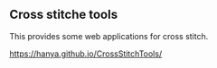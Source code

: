 
## Cross stitche tools
This provides some web applications for cross stitch.

https://hanya.github.io/CrossStitchTools/

